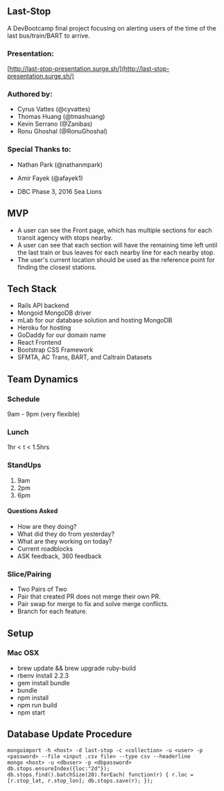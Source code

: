 ## Last-Stop
A DevBootcamp final project focusing on alerting users of the time of the last bus/train/BART to arrive.

### Presentation:
[http://last-stop-presentation.surge.sh/](http://last-stop-presentation.surge.sh/)

### Authored by:
- Cyrus Vattes (@cyvattes)
- Thomas Huang (@tmashuang)
- Kevin Serrano (@Zanibas)
- Ronu Ghoshal (@RonuGhoshal)

### Special Thanks to:
- Nathan Park (@nathanmpark)
- Amir Fayek (@afayek1)

- DBC Phase 3, 2016 Sea Lions

## MVP

- A user can see the Front page, which has multiple sections for each transit agency with stops nearby.
- A user can see that each section will have the remaining time left until the last train or bus leaves for each nearby line for each nearby stop.
- The user's current location should be used as the reference point for finding the closest stations.


## Tech Stack
- Rails API backend
- Mongoid MongoDB driver
- mLab for our database solution and hosting MongoDB
- Heroku for hosting
- GoDaddy for our domain name
- React Frontend
- Bootstrap CSS Framework
- SFMTA, AC Trans, BART, and Caltrain Datasets

## Team Dynamics

### Schedule
9am - 9pm (very flexible)

### Lunch
1hr < t < 1.5hrs

### StandUps
1. 9am
2. 2pm
3. 6pm

#### Questions Asked
  * How are they doing?
  * What did they do from yesterday?
  * What are they working on today?
  * Current roadblocks
  * ASK feedback, 360 feedback

### Slice/Pairing
- Two Pairs of Two
- Pair that created PR does not merge their own PR.
- Pair swap for merge to fix and solve merge conflicts.
- Branch for each feature.

## Setup

### Mac OSX
- brew update && brew upgrade ruby-build
- rbenv install 2.2.3
- gem install bundle
- bundle
- npm install
- npm run build
- npm start


## Database Update Procedure
    mongoimport -h <host> -d last-stop -c <collection> -u <user> -p <password> --file <input .csv file> --type csv --headerline
    mongo <host> -u <dbuser> -p <dbpassword>
    db.stops.ensureIndex({loc:"2d"});
    db.stops.find().batchSize(20).forEach( function(r) { r.loc = [r.stop_lat, r.stop_lon]; db.stops.save(r); });

